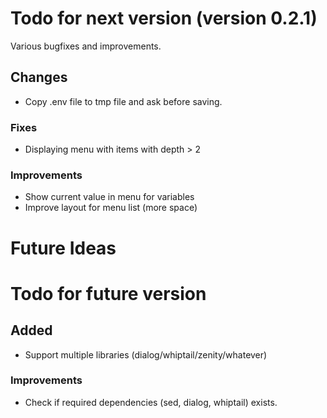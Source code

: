 # Todo for next version (version 0.2.1)
Various bugfixes and improvements.

## Changes
- Copy .env file to tmp file and ask before saving.

### Fixes
- Displaying menu with items with depth > 2

### Improvements
- Show current value in menu for variables
- Improve layout for menu list (more space)
# Future Ideas




# Todo for future version

## Added
* Support multiple libraries (dialog/whiptail/zenity/whatever)

### Improvements
- Check if required dependencies (sed, dialog, whiptail) exists.
